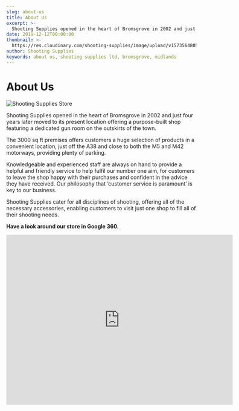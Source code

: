 ```yaml
---
slug: about-us
title: About Us
excerpt: >-
  Shooting Supplies opened in the heart of Bromsgrove in 2002 and just four years later moved to its present location offering a purpose-built shop featuring a dedicated gun room.
date: 2019-12-12T00:00:00
thumbnail: >-
  https://res.cloudinary.com/shooting-supplies/image/upload/v1573564805/shop/ShootingSuppliesStore_inkcxw_qmb2bo.jpg
author: Shooting Supplies
keywords: about us, shooting supplies ltd, bromsgrove, midlands
---
```


# **About Us**

![Shooting Supplies Store](https://res.cloudinary.com/shooting-supplies/image/upload/v1573564805/shop/ShootingSuppliesStore_inkcxw_qmb2bo.jpg)

Shooting Supplies opened in the heart of Bromsgrove in 2002 and just four years later moved to its present location offering a purpose-built shop featuring a dedicated gun room on the outskirts of the town.

The 3000 sq ft premises offers customers a huge selection of products in a convenient location, just off the A38 and close to both the M5 and M42 motorways, providing plenty of parking.

Knowledgeable and experienced staff are always on hand to provide a helpful and friendly service to help fulfil our number one aim, for customers to leave the shop happy with their purchases and confident in the advice they have received. Our philosophy that ‘customer service is paramount’ is key to our business.

Shooting Supplies cater for all disciplines of shooting, offering all of the necessary accessories, enabling customers to visit just one shop to fill all of their shooting needs.
  

**Have a look around our store in Google 360.**

<iframe src="https://www.google.com/maps/embed?pb=!4v1566386400468!6m8!1m7!1sCAoSLEFGMVFpcE91bVBPZTVSZ3ZLNnpJM213QXppNmFZVTRqckZ1WmFZdWplWUhy!2m2!1d52.31852767!2d-2.06014551!3f20!4f10!5f0.7820865974627469" width="600" height="450" frameborder="0" style="border:0" allowfullscreen=""></iframe>